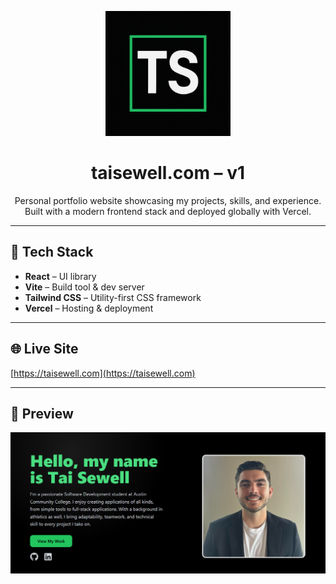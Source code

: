 <p align="center">
  <img src="public/Initials Logo.png" alt="TS Logo" width="200">
</p>

<h1 align="center"> 
    taisewell.com – v1
</h1>
<p align="center">
    Personal portfolio website showcasing my projects, skills, and experience.  
    Built with a modern frontend stack and deployed globally with Vercel.
</p>

---

## 🚀 Tech Stack
- **React** – UI library
- **Vite** – Build tool & dev server
- **Tailwind CSS** – Utility-first CSS framework
- **Vercel** – Hosting & deployment

---

## 🌐 Live Site
[https://taisewell.com](https://taisewell.com)

---

## 📸 Preview
![Portfolio Screenshot](public/Personal%20Website%20-%20Home%20Screen.png)

